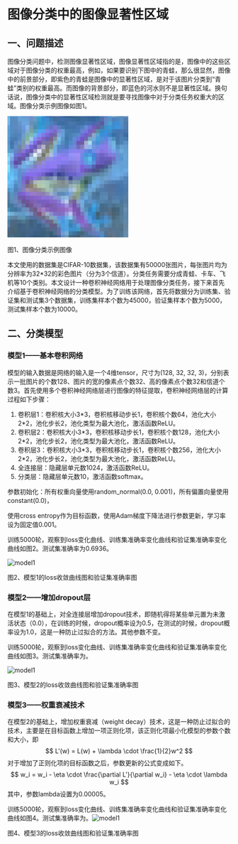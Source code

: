# 图像分类中的图像显著性区域

## 一、问题描述

图像分类问题中，检测图像显著性区域，图像显著性区域指的是，图像中的这些区域对于图像分类的权重最高，例如，如果要识别下图中的青蛙，那么很显然，图像中的前景部分，即紫色的青蛙是图像中的显著性区域，是对于该图片分类到“青蛙”类别的权重最高。而图像的背景部分，即蓝色的河水则不是显著性区域。换句话说，图像分类中的显著性区域检测就是要寻找图像中对于分类任务权重大的区域。图像分类示例图像如图1。

![图像分类示例图像](/others/pictures/frog.png)

图1、图像分类示例图像

本文使用的数据集是CIFAR-10数据集，该数据集有50000张图片，每张图片均为分辨率为32*32的彩色图片（分为3个信道）。分类任务需要分成青蛙、卡车、飞机等10个类别。本文设计一种卷积神经网络用于处理图像分类任务，接下来首先介绍基于卷积神经网络的分类模型。为了训练该网络，首先将数据分为训练集、验证集和测试集3个数据集，训练集样本个数为45000，验证集样本个数为5000，测试集样本个数为10000。

## 二、分类模型

### 模型1——基本卷积网络

模型的输入数据是网络的输入是一个4维tensor，尺寸为(128, 32, 32, 3)，分别表示一批图片的个数128、图片的宽的像素点个数32、高的像素点个数32和信道个数3。首先使用多个卷积神经网络层进行图像的特征提取，卷积神经网络层的计算过程如下步骤：

1. 卷积层1：卷积核大小3\*3，卷积核移动步长1，卷积核个数64，池化大小2\*2，池化步长2，池化类型为最大池化，激活函数ReLU。
2. 卷积层2：卷积核大小3\*3，卷积核移动步长1，卷积核个数128，池化大小2\*2，池化步长2，池化类型为最大池化，激活函数ReLU。
3. 卷积层3：卷积核大小3\*3，卷积核移动步长1，卷积核个数256，池化大小2\*2，池化步长2，池化类型为最大池化，激活函数ReLU。
4. 全连接层：隐藏层单元数1024，激活函数ReLU。
5. 分类层：隐藏层单元数10，激活函数softmax。

参数初始化：所有权重向量使用random_normal(0.0, 0.001)，所有偏置向量使用constant(0.0)，

使用cross entropy作为目标函数，使用Adam梯度下降法进行参数更新，学习率设为固定值0.001。

训练5000轮，观察到loss变化曲线、训练集准确率变化曲线和验证集准确率变化曲线如图2。测试集准确率为0.6936。

![model1](/results/cifar10-v1/cifar10-v1.png)

图2、模型1的loss收敛曲线图和验证集准确率图

### 模型2——增加dropout层

在模型1的基础上，对全连接层增加dropout技术，即随机得将某些单元置为未激活状态（0.0），在训练的时候，dropout概率设为0.5，在测试的时候，dropout概率设为1.0，这是一种防止过拟合的方法。其他参数不变。

训练5000轮，观察到loss变化曲线、训练集准确率变化曲线和验证集准确率变化曲线如图3。测试集准确率为。

![model1](/results/cifar10-v2/cifar10-v2.png)

图3、模型2的loss收敛曲线图和验证集准确率图

### 模型3——权重衰减技术

在模型2的基础上，增加权重衰减（weight decay）技术，这是一种防止过拟合的技术，主要是在目标函数上增加一项正则化项，该正则化项最小化模型的参数个数和大小，即
$$
L'(w) = L(w) + \lambda \cdot \frac{1}{2}w^2
$$
对于增加了正则化项的目标函数之后，参数更新的公式变成如下。
$$
w_i = w_i - \eta \cdot \frac{\partial L'}{\partial w_i} - \eta \cdot \lambda w_i
$$
其中，参数lambda设置为0.00005。

训练5000轮，观察到loss变化曲线、训练集准确率变化曲线和验证集准确率变化曲线如图4。测试集准确率为。![model1](/results/cifar10-v3/cifar10-v3.png)

图4、模型3的loss收敛曲线图和验证集准确率图